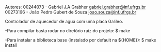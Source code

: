Autores: 
	00244073 - Gabriel J.A Grabher <gabriel.grabher@inf.ufrgs.br>
	00273166 - João Pedro Gubert de Souza <joao.souza@inf.ufrgs.br>

Controlador de aquecedor de agua com uma placa Galileo.

-Para compilar basta rodar no diretório raiz do projeto:
 $ make

-Para instalar a biblioteca base (instalado por default na ${HOME}):
 $ make install
